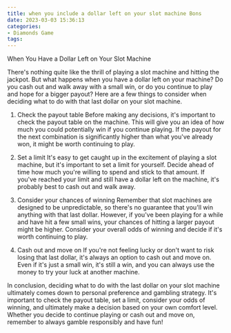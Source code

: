 ```yaml
---
title: when you include a dollar left on your slot machine Bons
date: 2023-03-03 15:36:13
categories:
- Diamonds Game
tags:
---
```

When You Have a Dollar Left on Your Slot Machine

There's nothing quite like the thrill of playing a slot machine and hitting the jackpot. But what happens when you have a dollar left on your machine? Do you cash out and walk away with a small win, or do you continue to play and hope for a bigger payout? Here are a few things to consider when deciding what to do with that last dollar on your slot machine.

1. Check the payout table
Before making any decisions, it's important to check the payout table on the machine. This will give you an idea of how much you could potentially win if you continue playing. If the payout for the next combination is significantly higher than what you've already won, it might be worth continuing to play.

2. Set a limit
It's easy to get caught up in the excitement of playing a slot machine, but it's important to set a limit for yourself. Decide ahead of time how much you're willing to spend and stick to that amount. If you've reached your limit and still have a dollar left on the machine, it's probably best to cash out and walk away.

3. Consider your chances of winning
Remember that slot machines are designed to be unpredictable, so there's no guarantee that you'll win anything with that last dollar. However, if you've been playing for a while and have hit a few small wins, your chances of hitting a larger payout might be higher. Consider your overall odds of winning and decide if it's worth continuing to play.

4. Cash out and move on
If you're not feeling lucky or don't want to risk losing that last dollar, it's always an option to cash out and move on. Even if it's just a small win, it's still a win, and you can always use the money to try your luck at another machine.

In conclusion, deciding what to do with the last dollar on your slot machine ultimately comes down to personal preference and gambling strategy. It's important to check the payout table, set a limit, consider your odds of winning, and ultimately make a decision based on your own comfort level. Whether you decide to continue playing or cash out and move on, remember to always gamble responsibly and have fun!